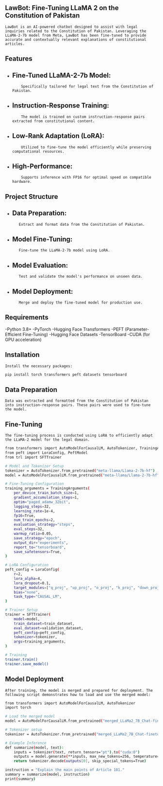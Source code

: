 ## LawBot: Fine-Tuning LLaMA 2 on the Constitution of Pakistan

    LawBot is an AI-powered chatbot designed to assist with legal inquiries related to the Constitution of Pakistan. Leveraging the LLaMA-2-7b model from Meta, LawBot has been fine-tuned to provide accurate and contextually relevant explanations of constitutional articles.

## Features
- ## Fine-Tuned LLaMA-2-7b Model:
          Specifically tailored for legal text from the Constitution of Pakistan.
- ## Instruction-Response Training:
          The model is trained on custom instruction-response pairs extracted from constitutional content.
- ## Low-Rank Adaptation (LoRA):
          Utilized to fine-tune the model efficiently while preserving computational resources.
- ## High-Performance:
          Supports inference with FP16 for optimal speed on compatible hardware.

## Project Structure

 - ## Data Preparation:
          Extract and format data from the Constitution of Pakistan.
 - ## Model Fine-Tuning:
          Fine-tune the LLaMA-2-7b model using LoRA.
 - ## Model Evaluation:
          Test and validate the model's performance on unseen data.
 - ## Model Deployment:
          Merge and deploy the fine-tuned model for production use.

## Requirements
 -Python 3.8+
 -PyTorch
 -Hugging Face Transformers
 -PEFT (Parameter-Efficient Fine-Tuning)
 -Hugging Face Datasets
 -TensorBoard
 -CUDA (for GPU acceleration)

## Installation
    Install the necessary packages:
  ```sh
  pip install torch transformers peft datasets tensorboard
  ```

## Data Preparation
    Data was extracted and formatted from the Constitution of Pakistan into instruction-response pairs. These pairs were used to fine-tune the model.

## Fine-Tuning
    The fine-tuning process is conducted using LoRA to efficiently adapt the LLaMA-2 model for the legal domain.

```sh
from transformers import AutoModelForCausalLM, AutoTokenizer, TrainingArguments
from peft import LoraConfig, PeftModel
from trl import SFTTrainer

# Model and Tokenizer Setup
tokenizer = AutoTokenizer.from_pretrained("meta-llama/Llama-2-7b-hf")
model = AutoModelForCausalLM.from_pretrained("meta-llama/Llama-2-7b-hf", torch_dtype=torch.float16, device_map="auto")

# Fine-Tuning Configuration
training_arguments = TrainingArguments(
    per_device_train_batch_size=1,
    gradient_accumulation_steps=1,
    optim="paged_adamw_32bit",
    logging_steps=32,
    learning_rate=1e-4,
    fp16=True,
    num_train_epochs=2,
    evaluation_strategy="steps",
    eval_steps=32,
    warmup_ratio=0.05,
    save_strategy="epoch",
    output_dir="experiments",
    report_to="tensorboard",
    save_safetensors=True,
)

# LoRA Configuration
peft_config = LoraConfig(
    r=2,
    lora_alpha=4,
    lora_dropout=0.1,
    target_modules=["q_proj", "up_proj", "o_proj", "k_proj", "down_proj", "gate_proj", "v_proj"],
    bias="none",
    task_type="CAUSAL_LM",
)

# Trainer Setup
trainer = SFTTrainer(
    model=model,
    train_dataset=train_dataset,
    eval_dataset=validation_dataset,
    peft_config=peft_config,
    tokenizer=tokenizer,
    args=training_arguments,
)

# Training
trainer.train()
trainer.save_model()
```

## Model Deployment
    After training, the model is merged and prepared for deployment. The following script demonstrates how to load and use the merged model:

```sh
from transformers import AutoModelForCausalLM, AutoTokenizer
import torch

# Load the merged model
model = AutoModelForCausalLM.from_pretrained("merged_LLaMa2_7B_Chat-finetuned", torch_dtype=torch.float16).to("cuda:0")

# Tokenizer setup
tokenizer = AutoTokenizer.from_pretrained("merged_LLaMa2_7B_Chat-finetuned")

# Example Inference
def summarize(model, text):
    inputs = tokenizer(text, return_tensors="pt").to("cuda:0")
    outputs = model.generate(**inputs, max_new_tokens=256, temperature=0.0001, do_sample=False)
    return tokenizer.decode(outputs[0], skip_special_tokens=True)

instruction = "Explain the main points of Article 101."
summary = summarize(model, instruction)
print(summary)
```
     
